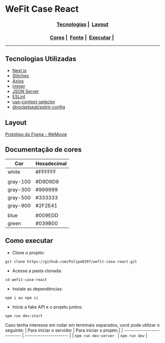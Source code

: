 # WeFit Case React

<h3 align="center">
  <a href="#rocket-tecnologias-utilizadas">Tecnologias</a>&nbsp;|&nbsp;
  <a href="#art-layout">Layout</a>
</h3>
<h3 align="center">
  <a href="#rainbow-documenta%C3%A7%C3%A3o-de-cores">Cores</a>&nbsp;|&nbsp;
  <a href="#abc-fonte-utilizada">Fonte</a>&nbsp;|&nbsp;
  <a href="#zap-como-executar">Executar</a>&nbsp;|&nbsp;
</h3>

---

## Tecnologias Utilizadas

- [Next.js](https://nextjs.org/)
- [Stitches](https://stitches.dev/)
- [Axios](https://axios-http.com/)
- [immer](https://github.com/immerjs/immer#readme)
- [JSON Server](https://github.com/typicode/json-server)
- [ESLint](https://eslint.org/)
- [use-context-selector](https://github.com/dai-shi/use-context-selector#readme)
- [@rocketseat/eslint-config](https://github.com/rocketseat/eslint-config-rocketseat#readme)


## Layout

[Protótipo do Figma - WeMovie](https://www.figma.com/file/0ZyTELvPCSCnib16XG49YP/Teste-Front-React-WeFit---2022?node-id=0%3A1)

## Documentação de cores

| Cor       | Hexadecimal |
| --------- | ----------- |
| white     | #FFFFFF     |
|           |             |
| gray-100  | #D9D9D9     |
| gray-300  | #999999     |
| gray-500  | #333333     |
| gray-900  | #2F2E41     |
|           |             |
| blue      | #009EDD     |
| green     | #039B00     |


## Como executar

- Clone o projeto:
```
git clone https://github.com/Felipe8297/wefit-case-react.git
```
- Acesse a pasta clonada:
```
cd wefit-case-react
```
- Instale as dependências:
```
npm i ou npm ci
```
- Inicie a fake API e o projeto juntos:
```
npm run dev:start
```

Caso tenha interesse em rodar em terminais separados, você pode utilizar o seguinte:
| Para iniciar o servidor    | Para iniciar o projeto |
| -------------------------- | ---------------------- |
| ```npm run dev:server ``` | ``` npm run dev ```    |
